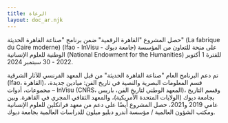 ```yaml
---
title: الرعاة
layout: doc_ar.njk
---
```



حصل المشروع "القاهرة الرقمية" ضمن برنامج "صناعة القاهرة الحديثة" (La fabrique du Caire moderne) (Ifao - InVisu - جامعة ديوك) على منحة للتعاون من المؤسسة الوطنية للعلوم الإنسانية (National Endowment for the Humanities) للفترة 1 أكتوبر 2022 - 30 سبتمبر 2024.

تم دعم البرنامج العام "صناعة القاهرة الحديثة" من قبل المعهد الفرنسي للآثار الشرقية (Ifao، القاهرة)، قسم المعلومات البصرية والنصية في تاريخ الفن: ميادين جديدة، مجموعات، أدوات – InVisu (CNRS، المعهد الوطني لتاريخ الفن، باريس)، وقسم التاريخ بجامعة ديوك (الولايات المتحدة الأمريكية)، والمعهد الثقافي المجري في القاهرة. وبين عامي 2019 و2021، حصل المشروع أيضًا على دعم من معهد فرانكلين للعلوم الإنسانية ومكتب الشؤون العالمية / مؤسسة أندرو دبليو ميلون للدراسات العالمية بجامعة ديوك.

